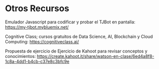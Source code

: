 # Otros Recursos

Emulador Javascript para codificar y probar el TJBot en pantalla: 
https://my-tjbot.mybluemix.net/


Cognitive Class; cursos gratuitos de Data Science, AI, Blockchain y Cloud Computing: 
https://cognitiveclass.ai/


Propuesta de ejercicio de Ejercicio de Kahoot para revisar conceptos y conocimientos: 
https://create.kahoot.it/share/watson-en-clase/6ed4a8f8-1c8a-4dd1-b4cb-c37e8c3bfc9e


